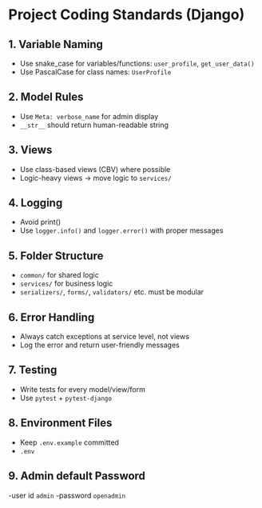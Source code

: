 # Project Coding Standards (Django)

## 1. Variable Naming
- Use snake_case for variables/functions: `user_profile`, `get_user_data()`
- Use PascalCase for class names: `UserProfile`

## 2. Model Rules
- Use `Meta: verbose_name` for admin display
- `__str__` should return human-readable string

## 3. Views
- Use class-based views (CBV) where possible
- Logic-heavy views → move logic to `services/`

## 4. Logging
- Avoid print()
- Use `logger.info()` and `logger.error()` with proper messages

## 5. Folder Structure
- `common/` for shared logic
- `services/` for business logic
- `serializers/`, `forms/`, `validators/` etc. must be modular

## 6. Error Handling
- Always catch exceptions at service level, not views
- Log the error and return user-friendly messages

## 7. Testing
- Write tests for every model/view/form
- Use `pytest` + `pytest-django`

## 8. Environment Files
- Keep `.env.example` committed 
-  `.env`

## 9. Admin default Password
-user id `admin`
-password `openadmin`